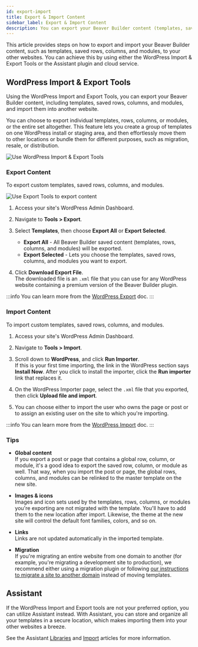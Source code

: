 ```yaml
---
id: export-import
title: Export & Import Content
sidebar_label: Export & Import Content
description: You can export your Beaver Builder content (templates, saved rows, columns, and modules) and import them into another site – or give them to clients, or sell them.
---
```


This article provides steps on how to export and import your Beaver Builder content, such as templates, saved rows, columns, and modules, to your other websites. You can achieve this by using either the WordPress Import & Export Tools or the Assistant plugin and cloud service.

## WordPress Import & Export Tools

Using the WordPress Import and Export Tools, you can export your Beaver Builder content, including templates, saved rows, columns, and modules, and import them into another website.

You can choose to export individual templates, rows, columns, or modules, or the entire set altogether. This feature lets you create a group of templates on one WordPress install or staging area, and then effortlessly move them to other locations or bundle them for different purposes, such as migration, resale, or distribution.

![Use WordPress Import & Export Tools](/img/beaver-builder/settings--import-export-content--1.jpg)

### Export Content

To export custom templates, saved rows, columns, and modules.

![Use Export Tools to export content](/img/beaver-builder/settings--import-export-content--2.jpg)

1. Access your site's WordPress Admin Dashboard.

2. Navigate to **Tools > Export**.

3. Select **Templates**, then choose **Export All** or **Export Selected**.   
  
   * **Export All** - All Beaver Builder saved content (templates, rows, columns, and modules) will be exported.
   * **Export Selected** - Lets you choose the templates, saved rows, columns, and modules you want to export.

4. Click **Download Export File**.  
  The downloaded file is an `.xml` file that you can use for any WordPress website containing a premium version of the Beaver Builder plugin.
  
:::info
You can learn more from the [WordPress Export](https://wordpress.org/support/article/tools-export-screen/) doc.
:::

### Import Content

To import custom templates, saved rows, columns, and modules.

1. Access your site's WordPress Admin Dashboard.

2. Navigate to **Tools > Import**.

3. Scroll down to **WordPress**, and click **Run Importer**.  
  If this is your first time importing, the link in the WordPress section says **Install Now**. After you click to install the importer, click the **Run importer** link that replaces it.

4. On the WordPress Importer page, select the `.xml` file that you exported, then click **Upload file and import**.

5. You can choose either to import the user who owns the page or post or to assign an existing user on the site to which you're importing.

:::info
You can learn more from the [WordPress Import](https://wordpress.org/support/article/tools-import-screen/) doc.
:::

### Tips

* **Global content**  
  If you export a post or page that contains a global row, column, or module, it's a good idea to export the saved row, column, or module as well. That way, when you import the post or page, the global rows, columns, and modules can be relinked to the master template on the new site.

* **Images & icons**  
  Images and icon sets used by the templates, rows, columns, or modules you're exporting are not migrated with the template. You'll have to add them to the new location after import. Likewise, the theme at the new site will control the default font families, colors, and so on.

* **Links**  
  Links are not updated automatically in the imported template.

* **Migration**  
  If you're migrating an entire website from one domain to another (for example, you're migrating a development site to production), we recommend either using a migration plugin or following [our instructions to migrate a site to another domain](/beaver-builder/management-migration/manually-migrate-a-beaver-builder-site/) instead of moving templates.

## Assistant

If the WordPress Import and Export tools are not your preferred option, you can utilize Assistant instead. With Assistant, you can store and organize all your templates in a secure location, which makes importing them into your other websites a breeze.

See the Assistant [Libraries](/assistant/plugin/apps/libraries) and [Import](/assistant/plugin/apps/libraries#import-content) articles for more information.